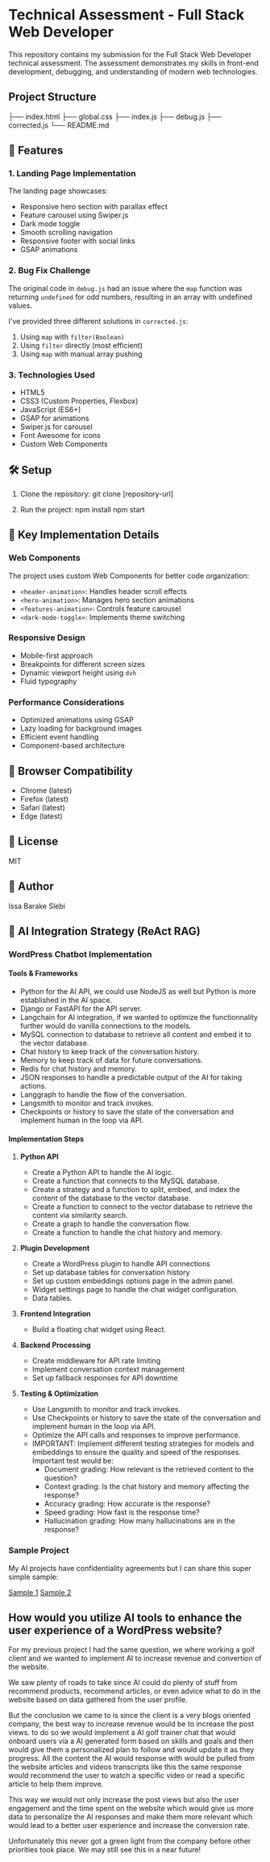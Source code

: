 # Technical Assessment - Full Stack Web Developer

This repository contains my submission for the Full Stack Web Developer technical assessment. The assessment demonstrates my skills in front-end development, debugging, and understanding of modern web technologies.

## Project Structure

├── index.html
├── global.css
├── index.js
├── debug.js
├── corrected.js
└── README.md

## 🚀 Features

### 1. Landing Page Implementation
The landing page showcases:
- Responsive hero section with parallax effect
- Feature carousel using Swiper.js
- Dark mode toggle
- Smooth scrolling navigation
- Responsive footer with social links
- GSAP animations

### 2. Bug Fix Challenge
The original code in `debug.js` had an issue where the `map` function was returning `undefined` for odd numbers, resulting in an array with undefined values. 

I've provided three different solutions in `corrected.js`:
1. Using `map` with `filter(Boolean)`
2. Using `filter` directly (most efficient)
3. Using `map` with manual array pushing

### 3. Technologies Used
- HTML5
- CSS3 (Custom Properties, Flexbox)
- JavaScript (ES6+)
- GSAP for animations
- Swiper.js for carousel
- Font Awesome for icons
- Custom Web Components

## 🛠️ Setup

1. Clone the repository:
git clone [repository-url]

2. Run the project:
npm install
npm start

## 🎯 Key Implementation Details

### Web Components
The project uses custom Web Components for better code organization:
- `<header-animation>`: Handles header scroll effects
- `<hero-animation>`: Manages hero section animations
- `<features-animation>`: Controls feature carousel
- `<dark-mode-toggle>`: Implements theme switching

### Responsive Design
- Mobile-first approach
- Breakpoints for different screen sizes
- Dynamic viewport height using `dvh`
- Fluid typography

### Performance Considerations
- Optimized animations using GSAP
- Lazy loading for background images
- Efficient event handling
- Component-based architecture

## 📱 Browser Compatibility
- Chrome (latest)
- Firefox (latest)
- Safari (latest)
- Edge (latest)

## 📝 License
MIT

## 👤 Author
Issa Barake Slebi 

## 🤖 AI Integration Strategy (ReAct RAG)

### WordPress Chatbot Implementation

#### Tools & Frameworks
- Python for the AI API, we could use NodeJS as well but Python is more established in the AI space.
- Django or FastAPI for the API server.
- Langchain for AI integration, if we wanted to optimize the functionnality further would do vanilla connections to the models.
- MySQL connection to database to retrieve all content and embed it to the vector database.
- Chat history to keep track of the conversation history.
- Memory to keep track of data for future conversations.
- Redis for chat history and memory.
- JSON responses to handle a predictable output of the AI for taking actions.
- Langgraph to handle the flow of the conversation.
- Langsmith to monitor and track invokes.
- Checkpoints or history to save the state of the conversation and implement human in the loop via API.

#### Implementation Steps
1. **Python API**
    - Create a Python API to handle the AI logic.
    - Create a function that connects to the MySQL database.
    - Create a strategy and a function to split, embed, and index the content of the database to the vector database.
    - Create a function to connect to the vector database to retrieve the content via similarity search.
    - Create a graph to handle the conversation flow.
    - Create a function to handle the chat history and memory.
2. **Plugin Development**
   - Create a WordPress plugin to handle API connections
   - Set up database tables for conversation history
   - Set up custom embeddings options page in the admin panel.
   - Widget settings page to handle the chat widget configuration.
   - Data tables.

3. **Frontend Integration**
   - Build a floating chat widget using React.

4. **Backend Processing**
   - Create middleware for API rate limiting
   - Implement conversation context management
   - Set up fallback responses for API downtime

5. **Testing & Optimization**
   - Use Langsmith to monitor and track invokes.
   - Use Checkpoints or history to save the state of the conversation and implement human in the loop via API.
   - Optimize the API calls and responses to improve performance.
   - IMPORTANT: Implement different testing strategies for models and embeddings to ensure the quality and speed of the responses. Important test would be: 
        - Document grading: How relevant is the retrieved content to the question?
        - Context grading: Is the chat history and memory affecting the response?
        - Accuracy grading: How accurate is the response?
        - Speed grading: How fast is the response time?
        - Hallucination grading: How many hallucinations are in the response?

### Sample Project

My AI projects have confidentiality agreements but I can share this super simple sample:

[Sample 1](https://github.com/ibarake/kymbo-sales)
[Sample 2](https://github.com/ibarake/rag-poc)

## How would you utilize AI tools to enhance the user experience of a WordPress website?

For my previous project I had the same question, we where working a golf client and we wanted to implement AI to increase revenue and convertion of the website.

We saw plenty of roads to take since AI could do plenty of stuff from recommend products, recommend articles, or even advice what to do in the website based on data gathered from the user profile.

But the conclusion we came to is since the client is a very blogs oriented company, the best way to increase revenue would be to increase the post views. to do so we would implement a AI golf trainer chat that would onboard users via a AI generated form based on skills and goals and then would give them a personalized plan to follow and would update it as they progress. All the content the AI would response with would be pulled from the website articles and videos transcripts like this the same response would recommend the user to watch a specific video or read a specific article to help them improve.

This way we would not only increase the post views but also the user engagement and the time spent on the website which would give us more data to personalize the AI responses and make them more relevant which would lead to a better user experience and increase the conversion rate.

Unfortunately this never got a green light from the company before other priorities took place. We may still see this in a near future!